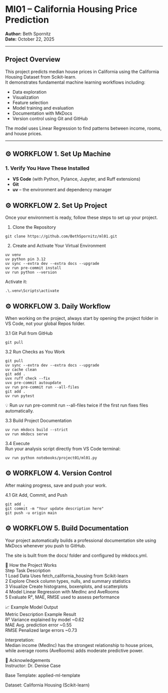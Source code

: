 # Ml01 – California Housing Price Prediction  

**Author:** Beth Spornitz  
**Date:** October 22, 2025  

---

## Project Overview  

This project predicts median house prices in California using the California Housing Dataset from Scikit-learn.  
It demonstrates fundamental machine learning workflows including:
- Data exploration  
- Visualization  
- Feature selection  
- Model training and evaluation  
- Documentation with MkDocs  
- Version control using Git and GitHub  

The model uses Linear Regression to find patterns between income, rooms, and house prices.

---

## ⚙️ WORKFLOW 1. Set Up Machine  

### 1. Verify You Have These Installed
- **VS Code** (with Python, Pylance, Jupyter, and Ruff extensions)
- **Git**
- **uv** – the environment and dependency manager

## ⚙️ WORKFLOW 2. Set Up Project  
Once your environment is ready, follow these steps to set up your project.  

1. Clone the Repository
```
git clone https://github.com/BethSpornitz/ml01.git
```   

2. Create and Activate Your Virtual Environment
```
uv venv  
uv python pin 3.12  
uv sync --extra dev --extra docs --upgrade  
uv run pre-commit install  
uv run python --version
```    

Activate it:
```
.\.venv\Scripts\activate
```   

## ⚙️ WORKFLOW 3. Daily Workflow  
When working on the project, always start by opening the project folder in VS Code, not your global Repos folder.

3.1 Git Pull from GitHub  
```
git pull
```     
3.2 Run Checks as You Work  
```
git pull  
uv sync --extra dev --extra docs --upgrade  
uv cache clean  
git add .  
uvx ruff check --fix  
uvx pre-commit autoupdate  
uv run pre-commit run --all-files  
git add .  
uv run pytest
```         
💡 Run uv run pre-commit run --all-files twice if the first run fixes files automatically.  

3.3 Build Project Documentation  
```
uv run mkdocs build --strict  
uv run mkdocs serve
```    

3.4 Execute  
Run your analysis script directly from VS Code terminal:  
```
uv run python notebooks/project01/ml01.py
```   

## ⚙️ WORKFLOW 4. Version Control  
After making progress, save and push your work.  

4.1 Git Add, Commit, and Push  
```
git add .  
git commit -m "Your update description here"  
git push -u origin main
```      


## ⚙️ WORKFLOW 5. Build Documentation  
Your project automatically builds a professional documentation site using MkDocs whenever you push to GitHub.  

The site is built from the docs/ folder and configured by mkdocs.yml.  

🧩 How the Project Works  
Step	Task	Description  
1	Load Data	Uses fetch_california_housing from Scikit-learn  
2	Explore	Check column types, nulls, and summary statistics  
3	Visualize	Create histograms, boxenplots, and scatterplots  
4	Model	Linear Regression with MedInc and AveRooms  
5	Evaluate	R², MAE, RMSE used to assess performance  

📈 Example Model Output  
Metric	Description	Example Result  
R²	Variance explained by model	~0.62  
MAE	Avg. prediction error	~0.55  
RMSE	Penalized large errors	~0.73  

Interpretation:  
Median income (MedInc) has the strongest relationship to house prices, while average rooms (AveRooms) adds moderate predictive power.  

🧾 Acknowledgements  
Instructor: Dr. Denise Case  

Base Template: applied-ml-template  

Dataset: California Housing (Scikit-learn)  
